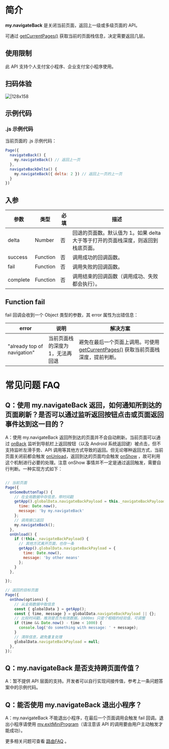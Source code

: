 # 简介
**my.navigateBack** 是关闭当前页面，返回上一级或多级页面的 API。

可通过 [getCurrentPages()](https://opendocs.alipay.com/mini/framework/getcurrentpages) 获取当前的页面栈信息，决定需要返回几层。


## 使用限制

此 API 支持个人支付宝小程序、企业支付宝小程序使用。

## 扫码体验

![|128x158](https://cdn.nlark.com/yuque/0/2021/png/179989/1637056770503-813c17f4-e76c-4870-a0c7-5aae8768a06c.png#align=left&display=inline&height=127&margin=%5Bobject%20Object%5D&name=image.png&originHeight=157&originWidth=127&size=16714&status=done&style=none&width=103)

## 示例代码

### .js 示例代码
当前页面的 .js 示例代码：
```javascript
Page({
  navigateBack() {
    my.navigateBack() // 返回上一页
  },
  navigateBackDelta() {
    my.navigateBack({ delta: 2 }) // 返回上一页的上一页
  }
})
```

## 入参
| **参数** | **类型** | **必填** | **描述** |
| --- | --- | --- | --- |
| delta | Number | 否 | 回退的页面数。默认值为 1。如果 delta 大于等于打开的页面栈深度，则返回到栈底页面。 |
| success | Function | 否 | 调用成功的回调函数。 |
| fail | Function | 否 | 调用失败的回调函数。 |
| complete | Function | 否 | 调用结束的回调函数（调用成功、失败都会执行）。 |

## Function fail
fail 回调会收到一个 Object 类型的参数，其 error 属性为出错信息：

| **error** | **说明** | **解决方案** |
| --- | --- | --- |
| "already top of navigation" | 当前页面栈的深度为 1，无法再回退 | 避免在最后一个页面上调用。可使用 [getCurrentPages()](https://opendocs.alipay.com/mini/framework/getcurrentpages) 获取当前页面栈深度，提前判断。 |



# 常见问题 FAQ

## Q：使用 my.navigateBack 返回，如何通知所到达的页面刷新？是否可以通过监听返回按钮点击或页面返回事件达到这一目的？
A：使用 my.navigateBack 返回所到达的页面并不会自动刷新。当前页面可以通过 [onBack](https://opendocs.alipay.com/mini/framework/page-detail#events) 监听到导航栏上返回按钮（以及 Android 系统返回键）被点击，但不支持监听左滑手势、API 调用等其他方式导致的返回。但无论哪种返回方式，当前页面关闭前都会触发 [onUnload](https://opendocs.alipay.com/mini/framework/page-detail#onUnload\(\))，返回到达的页面均会触发 [onShow](https://opendocs.alipay.com/mini/framework/page-detail#onShow()) ，故可利用这个机制进行必要的处理。注意 onShow 事情并不一定是通过返回触发，需要自行判断。一种实现方式如下：

```javascript

// 当前页面
Page({
  onSomeButtonTap() {
    // 在全局数据中存信息，带时间戳
    getApp().globalData.navigateBackPayload = this._navigateBackPayload = {
      time: Date.now(),
      message: 'by my.navigateBack'
    };
    // 调用接口返回
    my.navigateBack();
  },
  onUnload() {
    if (!this._navigateBackPayload) {
      // 其他方式离开页面，也存一条
      getApp().globalData.navigateBackPayload = {
        time: Date.now(),
        message: 'by other means'
      };
    }
  },
  
});

// 返回的目标页面
Page({
  onShow(options) {
    // 从全局数据中取信息
    const { globalData } = getApp();
    const { time, message } = globalData.navigateBackPayload || {};
    // 比较时间戳，推测是否为有效数据。1000ms 只是个粗糙的经验值，可调整
    if (time && Date.now() - time < 1000) {
      console.log('do something with message: ' + message);
    }
    // 清除信息，避免重复处理
    globalData.navigateBackPayload = null;
  },
});

```

## Q：my.navigateBack 是否支持跨页面传值？
A：暂不提供 API 层面的支持。开发者可以自行实现间接传值，参考上一条问题答案中的示例代码。

## Q：能否使用 my.navigateBack 退出小程序？
A：my.navigateBack 不能退出小程序，在最后一个页面调用会触发 fail 回调。退出小程序请使用 [my.exitMiniProgram](https://opendocs.alipay.com/mini/api/my.exitMiniProgram)（请注意该 API 的调用要由用户主动触发才能成功）。

更多相关问题可查看 [路由FAQ](https://opendocs.alipay.com/mini/api/fu8l65) 。
